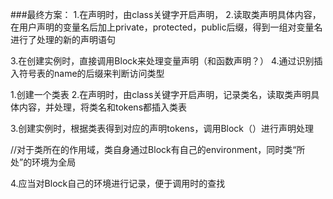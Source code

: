 ###最终方案：
1.在声明时，由class关键字开启声明，
2.读取类声明具体内容，在用户声明的变量名后加上private，protected，public后缀，得到一组对变量名进行了处理的新的声明语句


3.在创建实例时，直接调用Block来处理变量声明（和函数声明？）
4.通过识别插入符号表的name的后缀来判断访问类型

1.创建一个类表
2.在声明时，由class关键字开启声明，记录类名，读取类声明具体内容，并处理，将类名和tokens都插入类表

3.创建实例时，根据类表得到对应的声明tokens，调用Block（）进行声明处理

//对于类所在的作用域，类自身通过Block有自己的environment，同时类“所处”的环境为全局

4.应当对Block自己的环境进行记录，便于调用时的查找